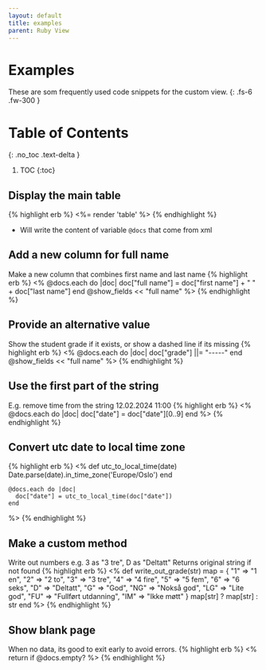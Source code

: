 ```yaml
---
layout: default
title: examples
parent: Ruby View
---
```


# Examples
These are som frequently used code snippets for the custom view.
{: .fs-6 .fw-300 }

# Table of Contents
{: .no_toc .text-delta }

1. TOC
{:toc}


## Display the main table
{% highlight erb %}
<%= render 'table' %>
{% endhighlight %}
- Will write the content of variable `@docs` that come from xml

## Add a new column for full name
Make a new column that combines first name and last name
{% highlight erb %}
<%
    @docs.each do |doc|
      doc["full name"] = doc["first name"] + " " + doc["last name"]
    end
    @show_fields << "full name"
%>
{% endhighlight %}

## Provide an alternative value
Show the student grade if it exists, or show a dashed line if its missing
{% highlight erb %}
<%
    @docs.each do |doc|
      doc["grade"] ||= "-----"
    end
    @show_fields << "full name"
%>
{% endhighlight %}

## Use the first part of the string
E.g. remove time from the string 12.02.2024 11:00
{% highlight erb %}
<%
    @docs.each do |doc|
      doc["date"] = doc["date"][0..9]
    end
%>
{% endhighlight %}

## Convert utc date to local time zone
{% highlight erb %}
<%
    def utc_to_local_time(date)
        Date.parse(date).in_time_zone('Europe/Oslo')
    end

    @docs.each do |doc|
      doc["date"] = utc_to_local_time(doc["date"])
    end
%>
{% endhighlight %}

## Make a custom method
Write out numbers e.g. 3 as "3 tre", D as "Deltatt"
Returns original string if not found
{% highlight erb %}
<% 
def write_out_grade(str)
  map = {
    "1" => "1 en", 
    "2" => "2 to",
    "3" => "3 tre", 
    "4" => "4 fire",
    "5" => "5 fem", 
    "6" => "6 seks", 
    "D" => "Deltatt", 
    "G" => "God", 
    "NG" => "Nokså god", 
    "LG" => "Lite god", 
    "FU" => "Fullført utdanning",
    "IM" => "Ikke møtt" }
  map[str] ? map[str] : str 
end
%>
{% endhighlight %}

## Show blank page
When no data, its good to exit early to avoid errors.
{% highlight erb %}
<% return if @docs.empty? %>
{% endhighlight %}

